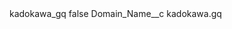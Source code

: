 <?xml version="1.0" encoding="UTF-8"?>
<CustomMetadata xmlns="http://soap.sforce.com/2006/04/metadata" xmlns:xsi="http://www.w3.org/2001/XMLSchema-instance" xmlns:xsd="http://www.w3.org/2001/XMLSchema">
    <label>kadokawa_gq</label>
    <protected>false</protected>
    <values>
        <field>Domain_Name__c</field>
        <value xsi:type="xsd:string">kadokawa.gq</value>
    </values>
</CustomMetadata>
